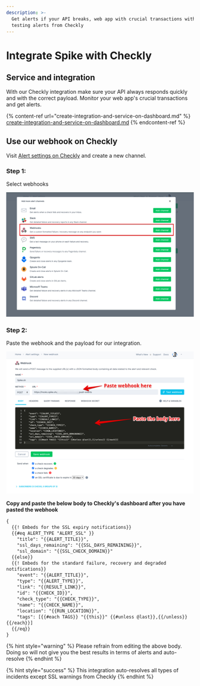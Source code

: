 ```yaml
---
description: >-
  Get alerts if your API breaks, web app with crucial transactions with E2E
  testing alerts from Checkly
---
```


# Integrate Spike with Checkly

## Service and integration

With our Checkly integration make sure your API always responds quickly and with the correct payload. Monitor your web app's crucial transactions and get alerts. 

{% content-ref url="create-integration-and-service-on-dashboard.md" %}
[create-integration-and-service-on-dashboard.md](create-integration-and-service-on-dashboard.md)
{% endcontent-ref %}

## Use our webhook on Checkly

Visit [Alert settings on Checkly](https://app.checklyhq.com/alert-settings) and create a new channel. 

### Step 1: 

Select webhooks

![Select webhooks after you create a new channel](../.gitbook/assets/checkly-with-stripe-1.png)

### Step 2:

Paste the webhook and the payload for our integration.

![Paste the webhook and the body](../.gitbook/assets/checkly-with-stripe-2.png)

**Copy and paste the below body to Checkly's dashboard after you have pasted the webhook**

```
{
  {{! Embeds for the SSL expiry notifications}}
  {{#eq ALERT_TYPE "ALERT_SSL" }}
    "title": "{{ALERT_TITLE}}",
    "ssl_days_remaining": "{{SSL_DAYS_REMAINING}}",
    "ssl_domain": "{{SSL_CHECK_DOMAIN}}"
  {{else}}
  {{! Embeds for the standard failure, recovery and degraded notifications}}
    "event": "{{ALERT_TITLE}}",
    "type": "{{ALERT_TYPE}}",
    "link": "{{RESULT_LINK}}",
    "id": "{{CHECK_ID}}",
    "check_type": "{{CHECK_TYPE}}",
    "name": "{{CHECK_NAME}}",
    "location": "{{RUN_LOCATION}}",
    "tags": [{{#each TAGS}} "{{this}}" {{#unless @last}},{{/unless}} {{/each}}]
  {{/eq}}
}
```

{% hint style="warning" %}
Please refrain from editing the above body. Doing so will not give you the best results in terms of alerts and auto-resolve
{% endhint %}

{% hint style="success" %}
This integration auto-resolves all types of incidents except SSL warnings from Checkly
{% endhint %}
